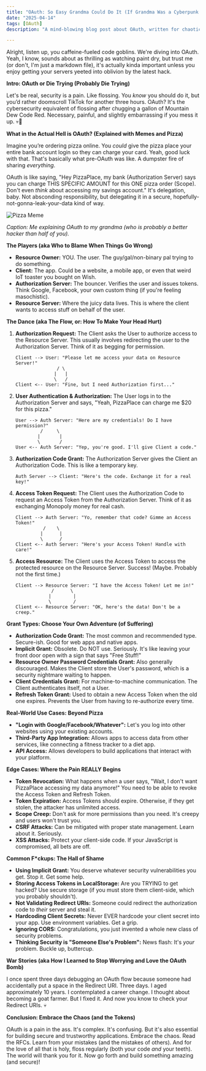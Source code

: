 ```yaml
---
title: "OAuth: So Easy Grandma Could Do It (If Grandma Was a Cyberpunk Hacker)"
date: "2025-04-14"
tags: [OAuth]
description: "A mind-blowing blog post about OAuth, written for chaotic Gen Z engineers who hate meetings."

---
```


Alright, listen up, you caffeine-fueled code goblins. We're diving into OAuth. Yeah, I know, sounds about as thrilling as watching paint dry, but trust me (or don't, I'm just a markdown file), it's actually kinda important unless you enjoy getting your servers yeeted into oblivion by the latest hack.

**Intro: OAuth or Die Trying (Probably Die Trying)**

Let's be real, security is a pain. Like flossing. You *know* you should do it, but you’d rather doomscroll TikTok for another three hours. OAuth? It's the cybersecurity equivalent of flossing after chugging a gallon of Mountain Dew Code Red. Necessary, painful, and slightly embarrassing if you mess it up. 💀🙏

**What in the Actual Hell is OAuth? (Explained with Memes and Pizza)**

Imagine you’re ordering pizza online. You *could* give the pizza place your entire bank account login so they can charge your card. Yeah, good luck with that. That's basically what pre-OAuth was like. A dumpster fire of sharing *everything*.

OAuth is like saying, "Hey PizzaPlace, my bank (Authorization Server) says you can charge THIS SPECIFIC AMOUNT for this ONE pizza order (Scope). Don't even *think* about accessing my savings account." It's delegation, baby. Not absconding responsibility, but delegating it in a secure, hopefully-not-gonna-leak-your-data kind of way.

![Pizza Meme](https://i.imgflip.com/7574l6.jpg)

*Caption: Me explaining OAuth to my grandma (who is probably a better hacker than half of you).*

**The Players (aka Who to Blame When Things Go Wrong)**

*   **Resource Owner:** YOU. The user. The guy/gal/non-binary pal trying to do something.
*   **Client:** The app. Could be a website, a mobile app, or even that weird IoT toaster you bought on Wish.
*   **Authorization Server:** The bouncer. Verifies the user and issues tokens. Think Google, Facebook, your own custom thing (if you're feeling masochistic).
*   **Resource Server:** Where the juicy data lives. This is where the client wants to access stuff on behalf of the user.

**The Dance (aka The Flow, or: How To Make Your Head Hurt)**

1.  **Authorization Request:** The Client asks the User to authorize access to the Resource Server. This usually involves redirecting the user to the Authorization Server. Think of it as begging for permission.

    ```ascii
    Client --> User: "Please let me access your data on Resource Server!"
                   / \
                  |   |
                  \   /
    Client <-- User: "Fine, but I need Authorization first..."
    ```

2.  **User Authentication & Authorization:** The User logs in to the Authorization Server and says, "Yeah, PizzaPlace can charge me $20 for this pizza."

    ```ascii
    User --> Auth Server: "Here are my credentials! Do I have permission?"
             /     \
            |       |
            \       /
    User <-- Auth Server: "Yep, you're good. I'll give Client a code."
    ```

3.  **Authorization Code Grant:** The Authorization Server gives the Client an Authorization Code. This is like a temporary key.

    ```ascii
    Auth Server --> Client: "Here's the code. Exchange it for a real key!"
    ```

4.  **Access Token Request:** The Client uses the Authorization Code to request an Access Token from the Authorization Server. Think of it as exchanging Monopoly money for real cash.

    ```ascii
    Client --> Auth Server: "Yo, remember that code? Gimme an Access Token!"
              /    \
             |      |
             \      /
    Client <-- Auth Server: "Here's your Access Token! Handle with care!"
    ```

5.  **Access Resource:** The Client uses the Access Token to access the protected resource on the Resource Server. Success! (Maybe. Probably not the first time.)

    ```ascii
    Client --> Resource Server: "I have the Access Token! Let me in!"
                 /      \
                |        |
                \        /
    Client <-- Resource Server: "OK, here's the data! Don't be a creep."
    ```

**Grant Types: Choose Your Own Adventure (of Suffering)**

*   **Authorization Code Grant:** The most common and recommended type. Secure-ish. Good for web apps and native apps.
*   **Implicit Grant:** Obsolete. Do NOT use. Seriously. It's like leaving your front door open with a sign that says "Free Stuff!"
*   **Resource Owner Password Credentials Grant:** Also generally discouraged. Makes the Client store the User's password, which is a security nightmare waiting to happen.
*   **Client Credentials Grant:** For machine-to-machine communication. The Client authenticates itself, not a User.
*   **Refresh Token Grant:** Used to obtain a new Access Token when the old one expires. Prevents the User from having to re-authorize every time.

**Real-World Use Cases: Beyond Pizza**

*   **"Login with Google/Facebook/Whatever":** Let's you log into other websites using your existing accounts.
*   **Third-Party App Integration:** Allows apps to access data from other services, like connecting a fitness tracker to a diet app.
*   **API Access:** Allows developers to build applications that interact with your platform.

**Edge Cases: Where the Pain REALLY Begins**

*   **Token Revocation:** What happens when a user says, "Wait, I don't want PizzaPlace accessing my data anymore!" You need to be able to revoke the Access Token and Refresh Token.
*   **Token Expiration:** Access Tokens should expire. Otherwise, if they get stolen, the attacker has unlimited access.
*   **Scope Creep:** Don't ask for more permissions than you need. It's creepy and users won't trust you.
*   **CSRF Attacks:** Can be mitigated with proper state management. Learn about it. Seriously.
*   **XSS Attacks:** Protect your client-side code. If your JavaScript is compromised, all bets are off.

**Common F*ckups: The Hall of Shame**

*   **Using Implicit Grant:** You deserve whatever security vulnerabilities you get. Stop it. Get some help.
*   **Storing Access Tokens in LocalStorage:** Are you TRYING to get hacked? Use secure storage (if you must store them client-side, which you probably shouldn't).
*   **Not Validating Redirect URIs:** Someone could redirect the authorization code to *their* server and steal it.
*   **Hardcoding Client Secrets:** Never EVER hardcode your client secret into your app. Use environment variables. Get a grip.
*   **Ignoring CORS:** Congratulations, you just invented a whole new class of security problems.
*   **Thinking Security is "Someone Else's Problem":** News flash: It's *your* problem. Buckle up, buttercup.

**War Stories (aka How I Learned to Stop Worrying and Love the OAuth Bomb)**

I once spent three days debugging an OAuth flow because someone had accidentally put a space in the Redirect URI. Three days. I aged approximately 10 years. I contemplated a career change. I thought about becoming a goat farmer. But I fixed it. And now you know to check your Redirect URIs. 💀

**Conclusion: Embrace the Chaos (and the Tokens)**

OAuth is a pain in the ass. It's complex. It's confusing. But it's also essential for building secure and trustworthy applications. Embrace the chaos. Read the RFCs. Learn from your mistakes (and the mistakes of others). And for the love of all that is holy, floss regularly (both your code *and* your teeth). The world will thank you for it. Now go forth and build something amazing (and secure)!

